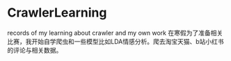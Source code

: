 # CrawlerLearning
records of my learning about crawler and my own work 
在寒假为了准备相关比赛，我开始自学爬虫和一些模型比如LDA情感分析。爬去淘宝天猫、b站小红书的评论与相关数据。
